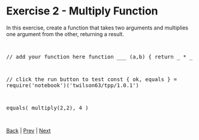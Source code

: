 # Exercise 2 - Multiply Function

In this exercise, create a function that takes two arguments and multiplies one argument from the other, returning a result.

<div class="tonic">
<pre>

// add your function here
function ___ (a,b) {
  return _ * _
}

// click the run button to test
const { ok, equals } = require('notebook')('twilson63/tpp/1.0.1')

equals(
  multiply(2,2),
  4
)

</pre>
</div>

[Back](functions) | [Prev](fn-1) | [Next](fn-3)
